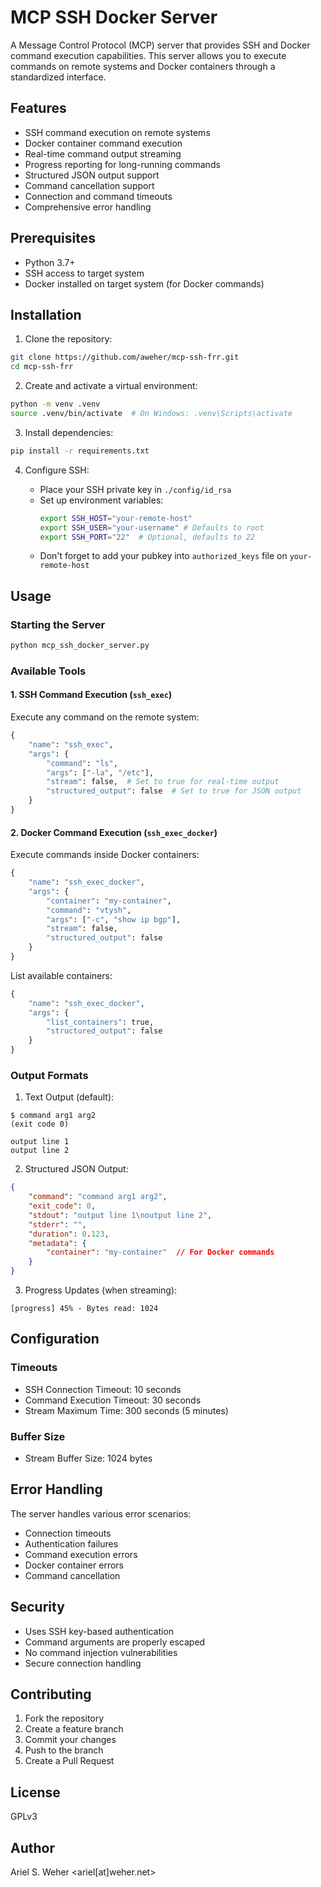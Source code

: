 # MCP SSH Docker Server

A Message Control Protocol (MCP) server that provides SSH and Docker command execution capabilities. This server allows you to execute commands on remote systems and Docker containers through a standardized interface.

## Features

- SSH command execution on remote systems
- Docker container command execution
- Real-time command output streaming
- Progress reporting for long-running commands
- Structured JSON output support
- Command cancellation support
- Connection and command timeouts
- Comprehensive error handling

## Prerequisites

- Python 3.7+
- SSH access to target system
- Docker installed on target system (for Docker commands)

## Installation

1. Clone the repository:

```bash
git clone https://github.com/aweher/mcp-ssh-frr.git
cd mcp-ssh-frr
```

2. Create and activate a virtual environment:

```bash
python -m venv .venv
source .venv/bin/activate  # On Windows: .venv\Scripts\activate
```

3. Install dependencies:

```bash
pip install -r requirements.txt
```

4. Configure SSH:

   - Place your SSH private key in `./config/id_rsa`
   - Set up environment variables:
     ```bash
     export SSH_HOST="your-remote-host"
     export SSH_USER="your-username" # Defaults to root
     export SSH_PORT="22"  # Optional, defaults to 22
     ```
   - Don't forget to add your pubkey into `authorized_keys` file on `your-remote-host`

## Usage

### Starting the Server

```bash
python mcp_ssh_docker_server.py
```

### Available Tools

#### 1. SSH Command Execution (`ssh_exec`)

Execute any command on the remote system:

```python
{
    "name": "ssh_exec",
    "args": {
        "command": "ls",
        "args": ["-la", "/etc"],
        "stream": false,  # Set to true for real-time output
        "structured_output": false  # Set to true for JSON output
    }
}
```

#### 2. Docker Command Execution (`ssh_exec_docker`)

Execute commands inside Docker containers:

```python
{
    "name": "ssh_exec_docker",
    "args": {
        "container": "my-container",
        "command": "vtysh",
        "args": ["-c", "show ip bgp"],
        "stream": false,
        "structured_output": false
    }
}
```

List available containers:
```python
{
    "name": "ssh_exec_docker",
    "args": {
        "list_containers": true,
        "structured_output": false
    }
}
```

### Output Formats

1. Text Output (default):

```
$ command arg1 arg2
(exit code 0)

output line 1
output line 2
```

2. Structured JSON Output:

```json
{
    "command": "command arg1 arg2",
    "exit_code": 0,
    "stdout": "output line 1\noutput line 2",
    "stderr": "",
    "duration": 0.123,
    "metadata": {
        "container": "my-container"  // For Docker commands
    }
}
```

3. Progress Updates (when streaming):

```
[progress] 45% - Bytes read: 1024
```

## Configuration

### Timeouts

- SSH Connection Timeout: 10 seconds
- Command Execution Timeout: 30 seconds
- Stream Maximum Time: 300 seconds (5 minutes)

### Buffer Size

- Stream Buffer Size: 1024 bytes

## Error Handling

The server handles various error scenarios:

- Connection timeouts
- Authentication failures
- Command execution errors
- Docker container errors
- Command cancellation

## Security

- Uses SSH key-based authentication
- Command arguments are properly escaped
- No command injection vulnerabilities
- Secure connection handling

## Contributing

1. Fork the repository
2. Create a feature branch
3. Commit your changes
4. Push to the branch
5. Create a Pull Request

## License

GPLv3

## Author

Ariel S. Weher <ariel[at]weher.net>
